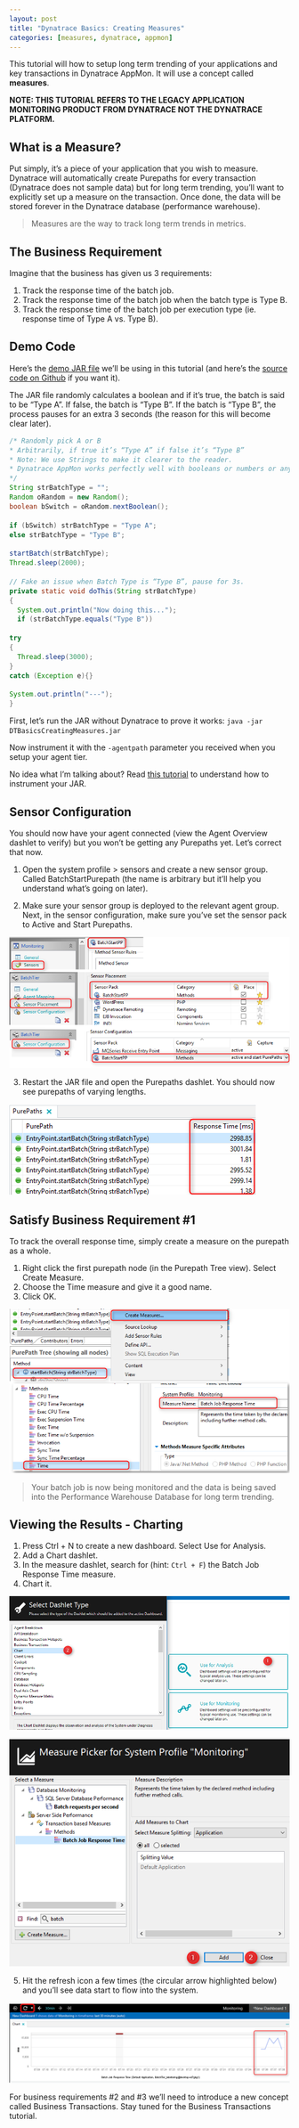 ```yaml
---
layout: post
title: "Dynatrace Basics: Creating Measures"
categories: [measures, dynatrace, appmon]
---
```


This tutorial will how to setup long term trending of your applications and key transactions in Dynatrace AppMon. It will use a concept called **measures**.

**NOTE: THIS TUTORIAL REFERS TO THE LEGACY APPLICATION MONITORING PRODUCT FROM DYNATRACE NOT THE DYNATRACE PLATFORM.**

## What is a Measure?

Put simply, it’s a piece of your application that you wish to measure. Dynatrace will automatically create Purepaths for every transaction (Dynatrace does not sample data) but for long term trending, you’ll want to explicitly set up a measure on the transaction. Once done, the data will be stored forever in the Dynatrace database (performance warehouse).

> Measures are the way to track long term trends in metrics.

## The Business Requirement

Imagine that the business has given us 3 requirements:

1. Track the response time of the batch job.
2. Track the response time of the batch job when the batch type is Type B.
3. Track the response time of the batch job per execution type (ie. response time of Type A vs. Type B).

## Demo Code

Here’s the [demo JAR file](https://github.com/agardnerIT/DTBasicsCreatingMeasures/releases/download/1.0/DTBasicsCreatingMeasures.jar) we’ll be using in this tutorial (and here’s the [source code on Github](https://github.com/agardnerIT/DTBasicsCreatingMeasures) if you want it).

The JAR file randomly calculates a boolean and if it’s true, the batch is said to be “Type A”. If false, the batch is “Type B”. If the batch is “Type B”, the process pauses for an extra 3 seconds (the reason for this will become clear later).

```java
/* Randomly pick A or B
* Arbitrarily, if true it’s “Type A” if false it’s “Type B”
* Note: We use Strings to make it clearer to the reader.
* Dynatrace AppMon works perfectly well with booleans or numbers or anything else.
*/
String strBatchType = "";
Random oRandom = new Random();
boolean bSwitch = oRandom.nextBoolean();

if (bSwitch) strBatchType = "Type A";
else strBatchType = "Type B";

startBatch(strBatchType);
Thread.sleep(2000);

// Fake an issue when Batch Type is “Type B”, pause for 3s.
private static void doThis(String strBatchType)
{
  System.out.println("Now doing this...");
  if (strBatchType.equals("Type B"))

try
{
  Thread.sleep(3000);
}
catch (Exception e){}

System.out.println("---");
}
```

First, let’s run the JAR without Dynatrace to prove it works: `java -jar DTBasicsCreatingMeasures.jar`

Now instrument it with the `-agentpath` parameter you received when you setup your agent tier.

No idea what I’m talking about? Read [this tutorial](batch-job-monitoring-dynatrace) to understand how to instrument your JAR.

## Sensor Configuration

You should now have your agent connected (view the Agent Overview dashlet to verify) but you won’t be getting any Purepaths yet. Let’s correct that now.

1. Open the system profile > sensors and create a new sensor group. Called BatchStartPurepath (the name is arbitrary but it’ll help you understand what’s going on later).

2. Make sure your sensor group is deployed to the relevant agent group. Next, in the sensor configuration, make sure you’ve set the sensor pack to Active and Start Purepaths.

![](images/postimages/dynatrace-basics-creating-measures-1.png)

3. Restart the JAR file and open the Purepaths dashlet. You should now see purepaths of varying lengths.

![](images/postimages/dynatrace-basics-creating-measures-2.png)

## Satisfy Business Requirement #1

To track the overall response time, simply create a measure on the purepath as a whole.

1. Right click the first purepath node (in the Purepath Tree view). Select Create Measure.
2. Choose the Time measure and give it a good name.
3. Click OK.

![](images/postimages/dynatrace-basics-creating-measures-3.png)

> Your batch job is now being monitored and the data is being saved into the Performance Warehouse Database for long term trending.

## Viewing the Results - Charting

1. Press Ctrl + N to create a new dashboard. Select Use for Analysis.
2. Add a Chart dashlet.
3. In the measure dashlet, search for (hint: `Ctrl + F`) the Batch Job Response Time measure.
4. Chart it.

![](images/postimages/dynatrace-basics-creating-measures-4.png)

![](images/postimages/dynatrace-basics-creating-measures-5.png)

5. Hit the refresh icon a few times (the circular arrow highlighted below) and you’ll see data start to flow into the system.

![](images/postimages/dynatrace-basics-creating-measures-6.png)

For business requirements #2 and #3 we’ll need to introduce a new concept called Business Transactions. Stay tuned for the Business Transactions tutorial.